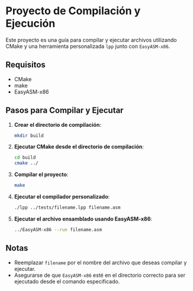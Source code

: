 # Proyecto de Compilación y Ejecución

Este proyecto es una guía para compilar y ejecutar archivos utilizando CMake y una herramienta personalizada `lpp` junto con `EasyASM-x86`.

## Requisitos

- CMake
- make
- EasyASM-x86

## Pasos para Compilar y Ejecutar

1. **Crear el directorio de compilación**:

    ```bash
    mkdir build
    ```

2. **Ejecutar CMake desde el directorio de compilación**:

    ```bash
    cd build
    cmake ../
    ```

3. **Compilar el proyecto**:

    ```bash
    make
    ```

4. **Ejecutar el compilador personalizado**:

    ```bash
    ./lpp ../tests/filename.lpp filename.asm
    ```

5. **Ejecutar el archivo ensamblado usando EasyASM-x86**:

    ```bash
    ../EasyASM-x86 --run filename.asm
    ```

## Notas

- Reemplazar `filename` por el nombre del archivo que deseas compilar y ejecutar.
- Asegurarse de que `EasyASM-x86` esté en el directorio correcto para ser ejecutado desde el comando especificado.

